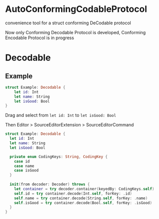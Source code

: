 # AutoConformingCodableProtocol

convenience tool for a struct conforming DeCodable protocol

Now only Conforming Decodable Protocol is developed, Conforming Encodable Protocol is in progress

# Decodable

## Example
```Swift
struct Example: Decodable {
	let id: Int
	let name: String
	let isGood: Bool
}
```

Drag and select from `let id: Int` to `let isGood: Bool`

Then Editor > SourceEditorExtension > SourceEditorCommand

```Swift
struct Example: Decodable {
  let id: Int
  let name: String
  let isGood: Bool

  private enum CodingKeys: String, CodingKey {
    case id
    case name
    case isGood
  }
  
  init(from decoder: Decoder) throws {
    let container = try decoder.container(keyedBy: CodingKeys.self)
    self.id = try container.decode(Int.self, forKey: .id)
    self.name = try container.decode(String.self, forKey: .name)
    self.isGood = try container.decode(Bool.self, forKey: .isGood)
  }
}
```

